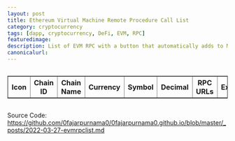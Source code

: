 ```yaml
---
layout: post
title: Ethereum Virtual Machine Remote Procedure Call List
category: cryptocurrency
tags: [dapp, cryptocurrency, DeFi, EVM, RPC]
featuredimage: 
description: List of EVM RPC with a button that automatically adds to Metamask written in JavaScript, JSON and Ethereum JS or Web3.
canonicalurl: 
---
```

<div style="overflow-x:auto;">
	<table id="smart-chains" border>
	  <tr>
		<th>Icon</th>
		<th>Chain ID</th>
		<th>Chain Name</th>
		<th>Currency</th>
		<th>Symbol</th>
		<th>Decimal</th>
		<th>RPC URLs</th>
		<th>Explorers</th>
		<th>Reference</th>
		<th>Metamask</th>
	  </tr>
	</table>
</div>
<script>
  const evmrpcjson = new XMLHttpRequest();
  evmrpcjson.onload = function() {
    const chains = JSON.parse(this.responseText);
    let getrpcurls = "";
    let getblockexplorerurls = "";
    for (let chain in chains) {
      for (let i = 0; i < chains[chain].params[0].rpcUrls.length; i++) {
        getrpcurls += '<a href="'+chains[chain].params[0].rpcUrls[i]+'"target="_blank">'+chains[chain].params[0].rpcUrls[i]+'</a>,';
      }
      for (let i = 0; i < chains[chain].params[0].blockExplorerUrls.length; i++) {
        getblockexplorerurls += '<a href="'+chains[chain].params[0].blockExplorerUrls[i]+'"target="_blank">'+chains[chain].params[0].blockExplorerUrls[i]+'</a>,';
      }
      document.getElementById("smart-chains").innerHTML += `
	<tr>
		<td><img style="height: 1em;" src="`+chains[chain].params[0].iconUrls[0]+`"\></td>
			<td>` + chains[chain].params[0].chainId + `</td>
			<td>` + chains[chain].params[0].chainName + `</td>
			<td>` + chains[chain].params[0].nativeCurrency.name + `</td>
			<td>` + chains[chain].params[0].nativeCurrency.symbol + `</td>
			<td>` + chains[chain].params[0].nativeCurrency.decimals + `</td>
			<td>` + getrpcurls + `</td>
			<td>` + getblockexplorerurls + `</td>
			<td><a href="` + chains[chain].reference + `"target="_blank">` + chains[chain].reference + `</a></td>
			<td>
				<button onclick="addchainmetamask('` + chain + `')">Add
					<img style="height: 1em;" src="https://raw.githubusercontent.com/MetaMask/brand-resources/master/SVG/metamask-fox.svg"/>
				</button>
			</td>
		</tr>
`;
      getrpcurls = "";
      getblockexplorerurls = "";
    }
  }
  evmrpcjson.open("GET", "https://0fajarpurnama0.github.io/assets/json/evmrpc.json");
  evmrpcjson.send();

  function addchainmetamask(chain) {
    evmrpcjson.onload = async function() {
      chains = JSON.parse(this.responseText);
      let params = chains[chain].params;
      await ethereum.request({
        method: 'wallet_addEthereumChain',
        params
      });
    }
    evmrpcjson.open("GET", "https://0fajarpurnama0.github.io/assets/json/evmrpc.json");
    evmrpcjson.send();
  }
</script>
<p>Source Code: <a href="http://mellow.link/9A1ce">https://github.com/0fajarpurnama0/0fajarpurnama0.github.io/blob/master/_posts/2022-03-27-evmrpclist.md</a>
</p>